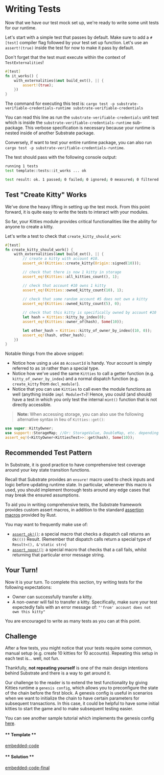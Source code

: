Writing Tests
===

Now that we have our test mock set up, we're ready to write some unit tests for our runtime.

Let's start with a simple test that passes by default. Make sure to add a `#[test]` compiler flag followed by your test set up function. Let's use an `assert!(true)` inside the test for now to make it pass by default. 

Don't forget that the test must execute within the context of `TestExternalities`!

```rust
#[test]
fn it_works() {
	with_externalities(&mut build_ext(), || {
		assert!(true);
	})
}
```

The command for executing this test is:
`cargo test -p substrate-verifiable-credentials-runtime substrate-verifiable-credentials`

You can read this line as run the `substrate-verifiable-credentials` unit test which is inside the `substrate-verifiable-credentials-runtime` sub-package. This verbose specification is necessary because your runtime is nested inside of another Substrate package. 

Conversely, if want to test your entire runtime package, you can also run `cargo test -p substrate-verifiable-credentials-runtime`.

The test should pass with the following console output: 

```zsh
running 1 tests
test template::tests::it_works ... ok

test result: ok. 1 passed; 0 failed; 0 ignored; 0 measured; 0 filtered out
```

## Test "Create Kitty" Works

We've done the heavy lifting in setting up the test mock. From this point forward, it is quite easy to write the tests to interact with your modules.

So far, your Kitties module provides critical functionalities like the ability for anyone to create a kitty.

Let's write a test to check that `create_kitty_should_work`: 

```rust
#[test]
fn create_kitty_should_work() {
	with_externalities(&mut build_ext(), || {
		// create a kitty with account #10.
		assert_ok!(Kitties::create_kitty(Origin::signed(10)));

		// check that there is now 1 kitty in storage
		assert_eq!(Kitties::all_kitties_count(), 1);

		// check that account #10 owns 1 kitty
		assert_eq!(Kitties::owned_kitty_count(10), 1);
		
		// check that some random account #5 does not own a kitty
		assert_eq!(Kitties::owned_kitty_count(5), 0);

		// check that this kitty is specifically owned by account #10
		let hash = Kitties::kitty_by_index(0);
		assert_eq!(Kitties::owner_of(hash), Some(10));

		let other_hash = Kitties::kitty_of_owner_by_index((10, 0));
		assert_eq!(hash, other_hash);
	})
}
```

Notable things from the above snippet:

- Notice how using a `u64` as `AccountId` is handy. Your account is simply referred to as `10` rather than a special type.
- Notice how we've used the same `Kitties` to call a getter function (e.g. `kitty_of_owner_by_index`) and a normal dispatch function (e.g. `create_kitty` from `decl_module!`).
- Notice that you can use `Kitties` to call even the module functions as well (anything inside `impl Module<T>`)! Hence, you could (and should) have a test in which you only test the internal `mint()` function that is not directly accessible.

> **Note:** When accessing storage, you can also use the following alternative syntax in lieu of `Kitties::get()`: 

```rust
use super::KittyOwner;
use support::StorageMap; //Or: StorageValue, DoubleMap, etc. depending on the value type
assert_eq!(<KittyOwner<KittiesTest>>::get(hash), Some(10));
```

## Recommended Test Pattern

In Substrate, it is good practice to have comprehensive test coverage around your key state transition functions.

Recall that Substrate provides an `ensure!` macro used to check inputs and logic before updating runtime state. In particular, whenever this macro is used, you should implement thorough tests around any edge cases that may break the ensured assumptions. 

To aid you in writing comprehensive tests, the Substrate framework provides custom assert macros, in addition to the standard [assertion macros](https://doc.rust-lang.org/std/macro.assert.html) provided by Rust. 

You may want to frequently make use of: 
- [`assert_ok!()`](https://crates.parity.io/srml_support/macro.assert_ok.html): a special macro that checks a dispatch call returns an `Ok(())` Result. (Remember that dispatch calls return a special type of `Result<(), &'static str>`)
- [`assert_noop!()`](https://crates.parity.io/srml_support/macro.assert_noop.html): a special macro that checks that a call fails, whilst returning that particular error message string.

## Your Turn!

Now it is your turn. To complete this section, try writing tests for the following expectations:
  - Owner can successfully transfer a kitty.
  - A non-owner will fail to transfer a kitty. Specifically, make sure your test expectedly fails with an error message of: `"'from' account does not own this kitty"`

You are encouraged to write as many tests as you can at this point. 

## Challenge
After a few tests, you might notice that your tests require some common, manual setup (e.g. create 10 kitties for 10 accounts). Repeating this setup in each test is... well, not fun. 

Thankfully, __not repeating yourself__ is one of the main design intentions behind Substrate and there is a way to get around it.

Our challenge to the reader is to extend the test functionality by giving Kitties runtime a `genesis config`, which allows you to preconfigure the state of the chain before the first block. A genesis config is useful in scenarios when we want to initialize the chain to have certain parameters for subsequent transactions. In this case, it could be helpful to have some initial kitties to start the game and to make subsequent testing easier.

You can see another sample tutorial which implements the genesis config [here](https://docs.substrate.dev/docs/building-the-substrate-tcr-runtime#section-using-the-genesis-config).

<!-- tabs:start -->

#### ** Template **

[embedded-code](./assets/5.2-template.rs ':include :type=code embed-template')

#### ** Solution **

[embedded-code-final](./assets/5.2-finished-code.rs ':include :type=code embed-final')

<!-- tabs:end -->